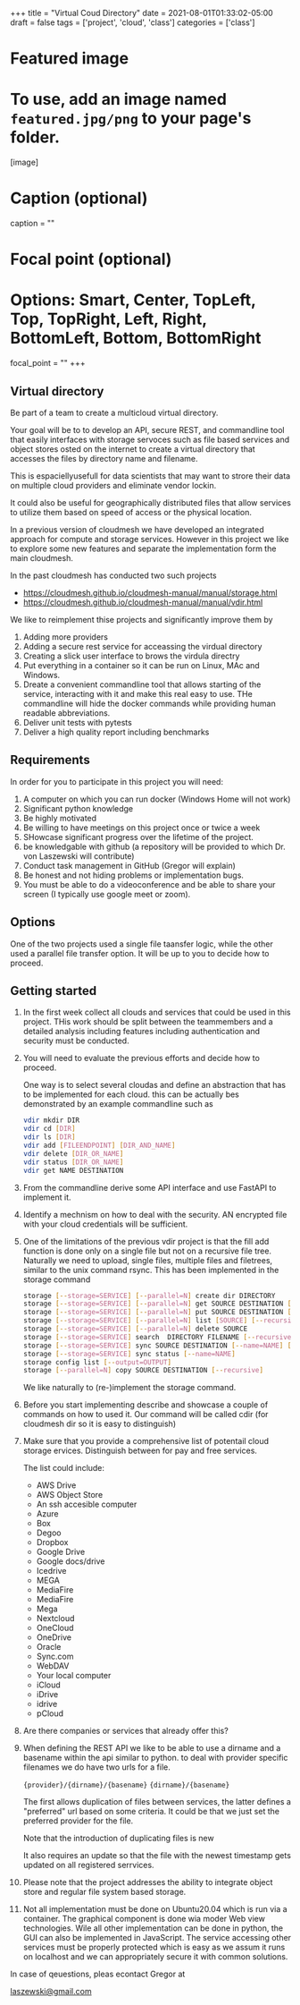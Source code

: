 +++
title = "Virtual Coud Directory"
date = 2021-08-01T01:33:02-05:00
draft = false
tags = ['project', 'cloud', 'class']
categories = ['class']

# Featured image
# To use, add an image named `featured.jpg/png` to your page's folder. 
[image]
  # Caption (optional)
  caption = ""

  # Focal point (optional)
  # Options: Smart, Center, TopLeft, Top, TopRight, Left, Right, BottomLeft, Bottom, BottomRight
  focal_point = ""
+++

## Virtual directory

Be part of a team to create a multicloud virtual directory.

Your goal will be to to develop an API, secure REST, and commandline
tool that easily interfaces with storage servoces such as file based
services and object stores osted on the internet to create a virtual
directory that accesses the files by directory name and filename.

This is espaciellyusefull for data scientists that may want to strore
their data on multiple cloud providers and eliminate vendor lockin.

It could also be useful for geographically distributed files that
allow services to utilize them based on speed of access or the
physical location.

In a previous version of cloudmesh we have developed an integrated
approach for compute and storage services. However in this project we
like to explore some new features and separate the implementation form
the main cloudmesh.



In the past cloudmesh has conducted two such projects

* <https://cloudmesh.github.io/cloudmesh-manual/manual/storage.html>
* <https://cloudmesh.github.io/cloudmesh-manual/manual/vdir.html>

We like to reimplement thise projects and significantly improve them by

1. Adding more providers
2. Adding a secure rest service for acceassing the virdual directory
3. Creating a slick user interface to brows the virdula directry
4. Put everything in a container so it can be run on Linux, MAc and
   Windows.
5. Dreate a convenient commandline tool that allows starting of the
   service, interacting with it and make this real easy to use. THe
   commandline will hide the docker commands while providing human
   readable abbreviations.
6. Deliver unit tests with pytests
6. Deliver a high quality report including benchmarks


## Requirements

In order for you to participate in this project you will need:

1. A computer on which you can run docker (Windows Home will not work)
2. Significant python knowledge
3. Be highly motivated
4. Be willing to have meetings on this project once or twice a week
5. SHowcase significant progress over the lifetime of the project.
6. be knowledgable with github (a repository will be provided to which
   Dr. von Laszewski will contribute)
7. Conduct task management in GitHub (Gregor will explain)
8. Be honest and not hiding problems or implementation bugs.
9. You must be able to do a videoconference and be able to share your screen (I typically use google meet or zoom).

## Options

One of the two projects used a single file taansfer logic, while the
other used a parallel file transfer option. It will be up to you to decide how to proceed.

## Getting started

1. In the first week collect all clouds and services that could be
   used in this project. THis work should be split between the
   teammembers and a detailed analysis including features including
   authentication and security must be conducted.
2. You will need to evaluate the previous efforts and decide how to proceed.

   One way is to select several cloudas and define an abstraction that
   has to be implemented for each cloud. this can be actually bes
   demonstrated by an example commandline such as

   ```bash
   vdir mkdir DIR
   vdir cd [DIR]
   vdir ls [DIR]
   vdir add [FILEENDPOINT] [DIR_AND_NAME]
   vdir delete [DIR_OR_NAME]
   vdir status [DIR_OR_NAME]
   vdir get NAME DESTINATION
   ```

3. From the commandline derive some API interface and use FastAPI to
   implement it.

4. Identify a mechnism on how to deal with the security. AN encrypted
   file with your cloud credentials will be sufficient.

5. One of the limitations of the previous vdir project is that the
   fill add function is done only on a single file but not on a
   recursive file tree. Naturally we need to upload, single files,
   multiple files and filetrees, similar to the unix command rsync.
   This has been implemented in the storage command

   ```bash
   storage [--storage=SERVICE] [--parallel=N] create dir DIRECTORY
   storage [--storage=SERVICE] [--parallel=N] get SOURCE DESTINATION [--recursive]
   storage [--storage=SERVICE] [--parallel=N] put SOURCE DESTINATION [--recursive]
   storage [--storage=SERVICE] [--parallel=N] list [SOURCE] [--recursive] [--output=OUTPUT]
   storage [--storage=SERVICE] [--parallel=N] delete SOURCE
   storage [--storage=SERVICE] search  DIRECTORY FILENAME [--recursive] [--output=OUTPUT]
   storage [--storage=SERVICE] sync SOURCE DESTINATION [--name=NAME] [--async]
   storage [--storage=SERVICE] sync status [--name=NAME]
   storage config list [--output=OUTPUT]
   storage [--parallel=N] copy SOURCE DESTINATION [--recursive]
   ```

   We like naturally to (re-)implement the storage command.

6. Before you start implementing describe and showcase a couple of commands on how to used it.
   Our command will be called cdir (for cloudmesh dir so it is easy to distinguish)

7. Make sure that you provide a comprehensive list of potentail cloud
   storage ervices. Distinguish between for pay and free services.

   The list could include:

   * AWS Drive
   * AWS Object Store
   * An ssh accesible computer
   * Azure
   * Box
   * Degoo
   * Dropbox 
   * Google Drive 
   * Google docs/drive
   * Icedrive 
   * MEGA 
   * MediaFire
   * MediaFire
   * Mega
   * Nextcloud
   * OneCloud
   * OneDrive 
   * Oracle
   * Sync.com 
   * WebDAV
   * Your local computer
   * iCloud
   * iDrive
   * idrive
   * pCloud 
   
8. Are there companies or services that already offer this?

9. When defining the REST API we like to be able to use a dirname and
   a basename within the api similar to python. to deal with provider
   specific filenames we do have two urls for a file.

   `{provider}/{dirname}/{basename}`
   `{dirname}/{basename}`

   The first allows duplication of files between services, the latter
   defines a "preferred" url based on some criteria. It could be that
   we just set the preferred provider for the file.

   Note that the introduction of duplicating files is new

   It also requires an update so that the file with the newest
   timestamp gets updated on all registered serrvices.

10. Please note that the project addresses the ability to integrate
    object store and regular file system based storage.

11. Not all implementation must be done on Ubuntu20.04 which is run
    via a container. The graphical component is done wia moder Web
    view technologies. Wile all other implementation can be done in
    python, the GUI can also be implemented in JavaScript. The service
    accessing other services must be properly protected which is easy
    as we assum it runs on localhost and we can appropriately secure
    it with common solutions.

In case of qeuestions, pleas econtact Gregor at

laszewski@gmail.com

